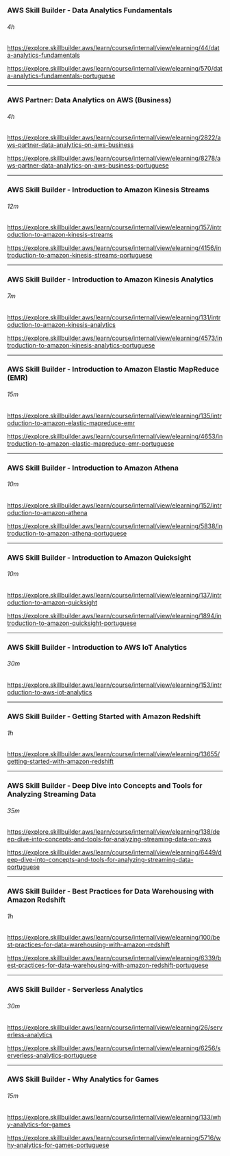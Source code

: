 <!-- LinksSprint6 -->

### AWS Skill Builder - Data Analytics Fundamentals 

###### 4h

<a href="https://explore.skillbuilder.aws/learn/course/internal/view/elearning/44/data-analytics-fundamentals" target="_blank" rel="noopener noreferrer">https://explore.skillbuilder.aws/learn/course/internal/view/elearning/44/data-analytics-fundamentals</a>

<a href="https://explore.skillbuilder.aws/learn/course/internal/view/elearning/570/data-analytics-fundamentals-portuguese" target="_blank" rel="noopener noreferrer">https://explore.skillbuilder.aws/learn/course/internal/view/elearning/570/data-analytics-fundamentals-portuguese</a>

------

### AWS Partner: Data Analytics on AWS (Business)

###### 4h

<a href="https://explore.skillbuilder.aws/learn/course/internal/view/elearning/2822/aws-partner-data-analytics-on-aws-business" target="_blank" rel="noopener noreferrer">https://explore.skillbuilder.aws/learn/course/internal/view/elearning/2822/aws-partner-data-analytics-on-aws-business</a>

<a href="https://explore.skillbuilder.aws/learn/course/internal/view/elearning/8278/aws-partner-data-analytics-on-aws-business-portuguese" target="_blank" rel="noopener noreferrer">https://explore.skillbuilder.aws/learn/course/internal/view/elearning/8278/aws-partner-data-analytics-on-aws-business-portuguese</a>

------

### AWS Skill Builder - Introduction to Amazon Kinesis Streams

###### 12m

<a href="https://explore.skillbuilder.aws/learn/course/internal/view/elearning/157/introduction-to-amazon-kinesis-streams" target="_blank" rel="noopener noreferrer">https://explore.skillbuilder.aws/learn/course/internal/view/elearning/157/introduction-to-amazon-kinesis-streams</a>

<a href="https://explore.skillbuilder.aws/learn/course/internal/view/elearning/4156/introduction-to-amazon-kinesis-streams-portuguese" target="_blank" rel="noopener noreferrer">https://explore.skillbuilder.aws/learn/course/internal/view/elearning/4156/introduction-to-amazon-kinesis-streams-portuguese</a>

------

### AWS Skill Builder - Introduction to Amazon Kinesis Analytics

###### 7m

<a href="https://explore.skillbuilder.aws/learn/course/internal/view/elearning/131/introduction-to-amazon-kinesis-analytics" target="_blank" rel="noopener noreferrer">https://explore.skillbuilder.aws/learn/course/internal/view/elearning/131/introduction-to-amazon-kinesis-analytics</a>

<a href="https://explore.skillbuilder.aws/learn/course/internal/view/elearning/4573/introduction-to-amazon-kinesis-analytics-portuguese" target="_blank" rel="noopener noreferrer">https://explore.skillbuilder.aws/learn/course/internal/view/elearning/4573/introduction-to-amazon-kinesis-analytics-portuguese</a>

------

### AWS Skill Builder - Introduction to Amazon Elastic MapReduce (EMR)

###### 15m

<a href="https://explore.skillbuilder.aws/learn/course/internal/view/elearning/135/introduction-to-amazon-elastic-mapreduce-emr" target="_blank" rel="noopener noreferrer">https://explore.skillbuilder.aws/learn/course/internal/view/elearning/135/introduction-to-amazon-elastic-mapreduce-emr</a>

<a href="https://explore.skillbuilder.aws/learn/course/internal/view/elearning/4653/introduction-to-amazon-elastic-mapreduce-emr-portuguese" target="_blank" rel="noopener noreferrer">https://explore.skillbuilder.aws/learn/course/internal/view/elearning/4653/introduction-to-amazon-elastic-mapreduce-emr-portuguese</a>

------

### AWS Skill Builder - Introduction to Amazon Athena

###### 10m

<a href="https://explore.skillbuilder.aws/learn/course/internal/view/elearning/152/introduction-to-amazon-athena" target="_blank" rel="noopener noreferrer">https://explore.skillbuilder.aws/learn/course/internal/view/elearning/152/introduction-to-amazon-athena</a>

<a href="https://explore.skillbuilder.aws/learn/course/internal/view/elearning/5838/introduction-to-amazon-athena-portuguese" target="_blank" rel="noopener noreferrer">https://explore.skillbuilder.aws/learn/course/internal/view/elearning/5838/introduction-to-amazon-athena-portuguese</a>

------

### AWS Skill Builder - Introduction to Amazon Quicksight

###### 10m

<a href="https://explore.skillbuilder.aws/learn/course/internal/view/elearning/137/introduction-to-amazon-quicksight" target="_blank" rel="noopener noreferrer">https://explore.skillbuilder.aws/learn/course/internal/view/elearning/137/introduction-to-amazon-quicksight</a>

<a href="https://explore.skillbuilder.aws/learn/course/internal/view/elearning/1894/introduction-to-amazon-quicksight-portuguese" target="_blank" rel="noopener noreferrer">https://explore.skillbuilder.aws/learn/course/internal/view/elearning/1894/introduction-to-amazon-quicksight-portuguese</a>

------

### AWS Skill Builder - Introduction to AWS IoT Analytics

###### 30m

<a href="https://explore.skillbuilder.aws/learn/course/internal/view/elearning/153/introduction-to-aws-iot-analytics" target="_blank" rel="noopener noreferrer">https://explore.skillbuilder.aws/learn/course/internal/view/elearning/153/introduction-to-aws-iot-analytics</a>

------

### AWS Skill Builder - Getting Started with Amazon Redshift

###### 1h

<a href="https://explore.skillbuilder.aws/learn/course/internal/view/elearning/13655/getting-started-with-amazon-redshift" target="_blank" rel="noopener noreferrer">https://explore.skillbuilder.aws/learn/course/internal/view/elearning/13655/getting-started-with-amazon-redshift</a>

------

### AWS Skill Builder - Deep Dive into Concepts and Tools for Analyzing Streaming Data

###### 35m

<a href="https://explore.skillbuilder.aws/learn/course/internal/view/elearning/138/deep-dive-into-concepts-and-tools-for-analyzing-streaming-data-on-aws" target="_blank" rel="noopener noreferrer">https://explore.skillbuilder.aws/learn/course/internal/view/elearning/138/deep-dive-into-concepts-and-tools-for-analyzing-streaming-data-on-aws</a>

<a href="https://explore.skillbuilder.aws/learn/course/internal/view/elearning/6449/deep-dive-into-concepts-and-tools-for-analyzing-streaming-data-portuguese" target="_blank" rel="noopener noreferrer">https://explore.skillbuilder.aws/learn/course/internal/view/elearning/6449/deep-dive-into-concepts-and-tools-for-analyzing-streaming-data-portuguese</a>

------

### AWS Skill Builder - Best Practices for Data Warehousing with Amazon Redshift

###### 1h

<a href="https://explore.skillbuilder.aws/learn/course/internal/view/elearning/100/best-practices-for-data-warehousing-with-amazon-redshift" target="_blank" rel="noopener noreferrer">https://explore.skillbuilder.aws/learn/course/internal/view/elearning/100/best-practices-for-data-warehousing-with-amazon-redshift</a>

<a href="https://explore.skillbuilder.aws/learn/course/internal/view/elearning/6339/best-practices-for-data-warehousing-with-amazon-redshift-portuguese" target="_blank" rel="noopener noreferrer">https://explore.skillbuilder.aws/learn/course/internal/view/elearning/6339/best-practices-for-data-warehousing-with-amazon-redshift-portuguese</a>

------

### AWS Skill Builder - Serverless Analytics

###### 30m

<a href="https://explore.skillbuilder.aws/learn/course/internal/view/elearning/26/serverless-analytics" target="_blank" rel="noopener noreferrer">https://explore.skillbuilder.aws/learn/course/internal/view/elearning/26/serverless-analytics</a>

<a href="https://explore.skillbuilder.aws/learn/course/internal/view/elearning/6256/serverless-analytics-portuguese" target="_blank" rel="noopener noreferrer">https://explore.skillbuilder.aws/learn/course/internal/view/elearning/6256/serverless-analytics-portuguese</a>

------

### AWS Skill Builder - Why Analytics for Games

###### 15m

<a href="https://explore.skillbuilder.aws/learn/course/internal/view/elearning/133/why-analytics-for-games" target="_blank" rel="noopener noreferrer">https://explore.skillbuilder.aws/learn/course/internal/view/elearning/133/why-analytics-for-games</a>

<a href="https://explore.skillbuilder.aws/learn/course/internal/view/elearning/5716/why-analytics-for-games-portuguese" target="_blank" rel="noopener noreferrer">https://explore.skillbuilder.aws/learn/course/internal/view/elearning/5716/why-analytics-for-games-portuguese</a>
